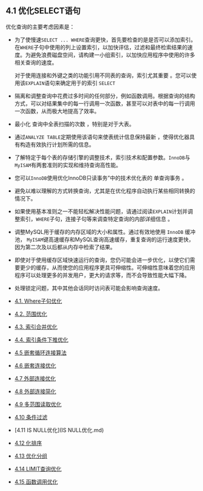 ## 4.1 优化SELECT语句

优化查询的主要考虑因素是：

- 为了使慢速`SELECT ... WHERE`查询更快，首先要检查的是是否可以添加索引。在`WHERE`子句中使用的列上设置索引，以加快评估，过滤和最终检索结果的速度。为避免浪费磁盘空间，请构建一小组索引，以加快应用程序中使用的许多相关查询的速度。

  对于使用连接和外键之类的功能引用不同表的查询，索引尤其重要 。您可以使用该`EXPLAIN`语句来确定用于的索引 `SELECT`

- 隔离和调整查询中花费过多时间的任何部分，例如函数调用。根据查询的结构方式，可以对结果集中的每一行调用一次函数，甚至可以对表中的每一行调用一次函数，从而极大地提高了效率。

- 最小化 查询中全表扫描的次数 ，特别是对于大表。

- 通过`ANALYZE TABLE`定期使用该语句来使表统计信息保持最新 ，使得优化器具有构造有效执行计划所需的信息。

- 了解特定于每个表的存储引擎的调整技术，索引技术和配置参数。`InnoDB`与 `MyISAM`有两套准则的实现和维持查询高性能。

- 您可以`InnoDB`使用优化InnoDB只读事务”中的技术优化表的 单查询事务 。

- 避免以难以理解的方式转换查询，尤其是在优化程序自动执行某些相同转换的情况下。

- 如果使用基本准则之一不能轻松解决性能问题，请通过阅读`EXPLAIN`计划并调整索引，`WHERE`子句，连接子句等来调查特定查询的内部详细信息 。

- 调整MySQL用于缓存的内存区域的大小和属性。通过有效地使用 `InnoDB` 缓冲池， `MyISAM`键高速缓存和MySQL查询高速缓存，重复查询的运行速度更快，因为第二次及以后都从内存中检索了结果。

- 即使对于使用缓存区域快速运行的查询，您仍可能会进一步优化，以使它们需要更少的缓存，从而使您的应用程序更具可伸缩性。可伸缩性意味着您的应用程序可以处理更多的并发用户，更大的请求等，而不会导致性能大幅下降。

- 处理锁定问题，其中其他会话同时访问表可能会影响查询速度。


- [4.1. Where子句优化](WHERE子句优化.md)
- [4.2. 范围优化](范围优化.md)
- [4.3. 索引合并优化](索引合并优化.md)
- [4.4. 索引条件下推优化](索引条件下推优化.md)
- [4.5 嵌套循环连接算法](嵌套循环连接算法.md)
- [4.6 嵌套连接优化](嵌套连接接优化.md)
- [4.7 外部连接优化](外部连接优化.md)
- [4.8 外部连接简化](外部连接简化.md)
- [4.9 多范围读取优化](多范围读取优化.md)
- [4.10 条件过滤](条件过滤.md)
- [4.11 IS NULL优化](IS NULL优化.md)
- [4.12 化排序](优化排序.md)
- [4.13 优化分组](优化分组.md)
- [4.14 LIMIT查询优化](LIMIT查询优化.md)
- [4.15 函数调用优化](函数调用优化.md)